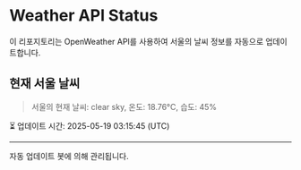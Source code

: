 
# Weather API Status

이 리포지토리는 OpenWeather API를 사용하여 서울의 날씨 정보를 자동으로 업데이트합니다.

## 현재 서울 날씨
> 서울의 현재 날씨: clear sky, 온도: 18.76°C, 습도: 45%

⏳ 업데이트 시간: 2025-05-19 03:15:45 (UTC)

---
자동 업데이트 봇에 의해 관리됩니다.
